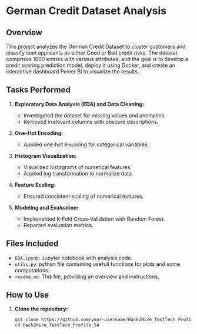 # German Credit Dataset Analysis

## Overview

This project analyzes the German Credit Dataset to cluster customers and classify loan applicants as either Good or Bad credit risks. The dataset comprises 1000 entries with various attributes, and the goal is to develop a credit scoring prediction model, deploy it using Docker, and create an interactive dashboard Power BI to visualize the results..

## Tasks Performed

1. **Exploratory Data Analysis (EDA) and Data Cleaning:**
   - Investigated the dataset for missing values and anomalies.
   - Removed irrelevant columns with obscure descriptions.

2. **One-Hot Encoding:**
   - Applied one-hot encoding for categorical variables.

3. **Histogram Visualization:**
   - Visualized histograms of numerical features.
   - Applied log transformation to normalize data.

4. **Feature Scaling:**
   - Ensured consistent scaling of numerical features.

5. **Modeling and Evaluation:**
   - Implemented K-Fold Cross-Validation with Random Forest.
   - Reported evaluation metrics.

## Files Included

- `EDA.ipynb`: Jupyter notebook with analysis code.
- `utils.py`: python file containing usefull functions for plots and some computations.
- `readme.md`: This file, providing an overview and instructions.

## How to Use

1. **Clone the repository:**
   ```bash
   git clone https://github.com/your-username/Hack2Hire_TestTech_Profile_54.git
   cd Hack2Hire_TestTech_Profile_54
